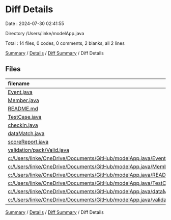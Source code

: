 # Diff Details

Date : 2024-07-30 02:41:55

Directory /Users/linke/modelApp.java

Total : 14 files,  0 codes, 0 comments, 2 blanks, all 2 lines

[Summary](results.md) / [Details](details.md) / [Diff Summary](diff.md) / Diff Details

## Files
| filename | language | code | comment | blank | total |
| :--- | :--- | ---: | ---: | ---: | ---: |
| [Event.java](/Event.java) | Java | 14 | 1 | 2 | 17 |
| [Member.java](/Member.java) | Java | 80 | 9 | 19 | 108 |
| [README.md](/README.md) | Markdown | 2 | 0 | 1 | 3 |
| [TestCase.java](/TestCase.java) | Java | 135 | 40 | 18 | 193 |
| [checkIn.java](/checkIn.java) | Java | 0 | 0 | 1 | 1 |
| [dataMatch.java](/dataMatch.java) | Java | 24 | 8 | 6 | 38 |
| [scoreReport.java](/scoreReport.java) | Java | 0 | 0 | 1 | 1 |
| [validation/pack/Valid.java](/validation/pack/Valid.java) | Java | 90 | 16 | 14 | 120 |
| [c:/Users/linke/OneDrive/Documents/GitHub/modelApp.java/Event.java](/c:/Users/linke/OneDrive/Documents/GitHub/modelApp.java/Event.java) | Java | -14 | -1 | -2 | -17 |
| [c:/Users/linke/OneDrive/Documents/GitHub/modelApp.java/Member.java](/c:/Users/linke/OneDrive/Documents/GitHub/modelApp.java/Member.java) | Java | -80 | -9 | -19 | -108 |
| [c:/Users/linke/OneDrive/Documents/GitHub/modelApp.java/README.md](/c:/Users/linke/OneDrive/Documents/GitHub/modelApp.java/README.md) | Markdown | -2 | 0 | -1 | -3 |
| [c:/Users/linke/OneDrive/Documents/GitHub/modelApp.java/TestCase.java](/c:/Users/linke/OneDrive/Documents/GitHub/modelApp.java/TestCase.java) | Java | -135 | -40 | -18 | -193 |
| [c:/Users/linke/OneDrive/Documents/GitHub/modelApp.java/dataMatch.java](/c:/Users/linke/OneDrive/Documents/GitHub/modelApp.java/dataMatch.java) | Java | -24 | -8 | -6 | -38 |
| [c:/Users/linke/OneDrive/Documents/GitHub/modelApp.java/validation/pack/Valid.java](/c:/Users/linke/OneDrive/Documents/GitHub/modelApp.java/validation/pack/Valid.java) | Java | -90 | -16 | -14 | -120 |

[Summary](results.md) / [Details](details.md) / [Diff Summary](diff.md) / Diff Details